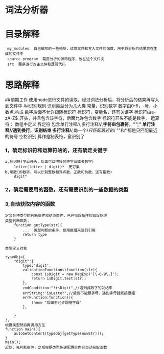 # 词法分析器

# 目录解释
     my_modules  自己编写的一些模块，读取文件和写入文件的函数，用于将分析的结果放在生成的文件中
     source_program  需要分析的源码程序，放在这个文件夹
     src  程序运行的主文件和逻辑代码   
    
# 思路解释
##前期工作
    使用node进行文件的读取，经过词法分析后，将分析后的结果再写入到文件中
##识别规则
    识别类型分为几大类
    常量，识别数字
        数字由0-9，-号，小数点.构成
        数字后面不允许跟随标识符
    标识符，变量名，还有关键字
        标识符由a-zA-Z$_开头，并且包含该字符，后面允许包含数字
        标识符开头不能是数字，
    运算符：
        数组中定义
    界定符
        包含单行注释//,多行注释/**/,字符串包裹符，"",''
        单行注释//遇到换行，识别结束
        多行注释/**/,每一个/*只匹配最近的*/
        ""和''都是只匹配最近的符号
    空格识别
        算作是制表符，蛮识别了
          

### 1，确定标识符和运算符啥的，还有确定关键字
    a,标识符(字母开头，后面可以拼接各种字母或者数字)
        letter(letter | digit)*  无穷集
    b,常数(即数字，可以识别整数和浮点数，正数和负数，还有指数)
        digit*

### 2，确定需要用的函数，还有需要识别的一些数据的类型

### 3,自动获取内容的函数
    定义各种类型的判断条件和结束条件，已经错误条件和错误处理
    类型判断函数：
        function getType(str){
            ...  类型判断的条件，使用数组来进行引用
            return type
        }

    类型定义对象

    typeObj={
        "digit":{
            type:'digit',
            validationFunctions:function(str){
                const isDigit = new RegExp('[\-0-9\.]');
                return isDigit.test(str);
            },
            endCondition:"!isDigit",//遇到非数字的就结束
            errString:'isLetter',//后面不能跟字母，遇到字母就直接报错
            errFunction:function(){
                thnow "后面不允许跟随字母"
            },

        }
    },
    根据类型然后再调用方法
    function main(){
        autoGetContent(typeObj[getType(nowStr)]);
    }
    main();
    起始，先判断条件，之后根据类型传递配置给内容自动获取函数
